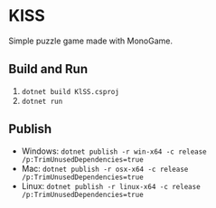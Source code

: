# KlSS
Simple puzzle game made with MonoGame.

## Build and Run

1. `dotnet build KlSS.csproj`
2. `dotnet run`

## Publish

- Windows: `dotnet publish -r win-x64 -c release /p:TrimUnusedDependencies=true`
- Mac: `dotnet publish -r osx-x64 -c release /p:TrimUnusedDependencies=true`
- Linux: `dotnet publish -r linux-x64 -c release /p:TrimUnusedDependencies=true`
